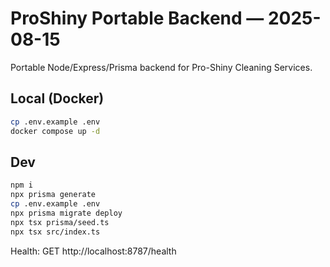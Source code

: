 # ProShiny Portable Backend — 2025-08-15

Portable Node/Express/Prisma backend for Pro-Shiny Cleaning Services.

## Local (Docker)
```bash
cp .env.example .env
docker compose up -d
```

## Dev
```bash
npm i
npx prisma generate
cp .env.example .env
npx prisma migrate deploy
npx tsx prisma/seed.ts
npx tsx src/index.ts
```

Health: GET http://localhost:8787/health
